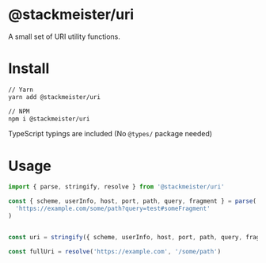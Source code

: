 @stackmeister/uri
=====================

A small set of URI utility functions.

Install
=======

```bash
// Yarn
yarn add @stackmeister/uri

// NPM
npm i @stackmeister/uri
```

TypeScript typings are included (No `@types/` package needed)

Usage
=====

```ts
import { parse, stringify, resolve } from '@stackmeister/uri'

const { scheme, userInfo, host, port, path, query, fragment } = parse(
  'https://example.com/some/path?query=test#someFragment'
)


const uri = stringify({ scheme, userInfo, host, port, path, query, fragment })

const fullUri = resolve('https://example.com', '/some/path')
```
